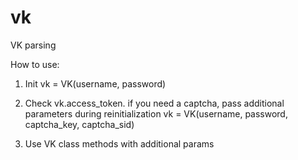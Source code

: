 # vk
VK parsing

How to use:

1) Init vk = VK(username, password)

2) Check vk.access_token. if you need a captcha, pass additional parameters during reinitialization
   vk = VK(username, password, captcha_key, captcha_sid)

3) Use VK class methods with additional params
